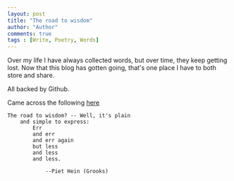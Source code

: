 ```yaml
--- 
layout: post
title: "The road to wisdom"
author: "Author"
comments: true
tags : [Write, Poetry, Words]
---
```


Over my life I have always collected words, but over time, they keep getting lost. Now that this blog has gotten going, that's one place I have to both store and share.

All backed by Github. 

Came across the following [here](http://leptonica.com/local-sources.html)

    The road to wisdom? -- Well, it's plain
        and simple to express:
            Err
            and err
            and err again
            but less
            and less
            and less.

                --Piet Hein (Grooks)


